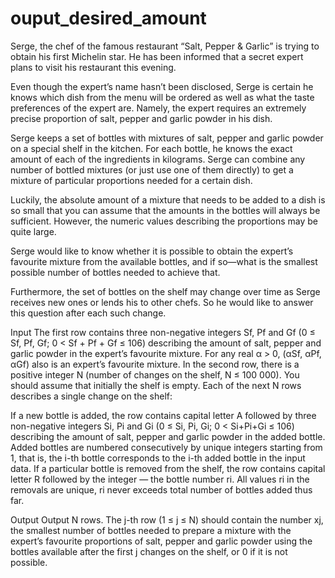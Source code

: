 # ouput_desired_amount

Serge, the chef of the famous restaurant “Salt, Pepper & Garlic” is trying to obtain his first Michelin star. 
He has been informed that a secret expert plans to visit his restaurant this evening.

Even though the expert’s name hasn’t been disclosed, Serge is certain he knows which dish from the menu will be ordered as well as what the taste preferences of the expert are. 
Namely, the expert requires an extremely precise proportion of salt, pepper and garlic powder in his dish.

Serge keeps a set of bottles with mixtures of salt, pepper and garlic powder on a special shelf in the kitchen. 
For each bottle, he knows the exact amount of each of the ingredients in kilograms. 
Serge can combine any number of bottled mixtures (or just use one of them directly) to get a mixture of particular proportions needed for a certain dish.

Luckily, the absolute amount of a mixture that needs to be added to a dish is so small that you can assume that the amounts in the bottles will always be sufficient.
However, the numeric values describing the proportions may be quite large.

Serge would like to know whether it is possible to obtain the expert’s favourite mixture from the available bottles, 
and if so—what is the smallest possible number of bottles needed to achieve that.

Furthermore, the set of bottles on the shelf may change over time as Serge receives new ones or lends his to other chefs. 
So he would like to answer this question after each such change.


Input
The first row contains three non-negative integers Sf, Pf and Gf (0 ≤ Sf, Pf, Gf; 0 < Sf + Pf + Gf ≤ 106) describing the amount of salt, pepper and garlic powder in the expert’s favourite mixture. For any real α > 0, (αSf, αPf, αGf) also is an expert’s favourite mixture. In the second row, there is a positive integer N (number of changes on the shelf, N ≤ 100 000). You should assume that initially the shelf is empty. Each of the next N rows describes a single change on the shelf:

If a new bottle is added, the row contains capital letter A followed by three non-negative integers Si, Pi and Gi (0 ≤ Si, Pi, Gi; 0 < Si+Pi+Gi ≤ 106) describing the amount of salt, pepper and garlic powder in the added bottle. Added bottles are numbered consecutively by unique integers starting from 1, that is, the i-th bottle corresponds to the i-th added bottle in the input data.
If a particular bottle is removed from the shelf, the row contains capital letter R followed by the integer — the bottle number ri. All values ri in the removals are unique, ri never exceeds total number of bottles added thus far.


Output
Output N rows. The j-th row (1 ≤ j ≤ N) should contain the number xj, the smallest number of bottles needed to prepare a mixture with the expert’s favourite proportions of salt, pepper and garlic powder using the bottles available after the first j changes on the shelf, or 0 if it is not possible.
